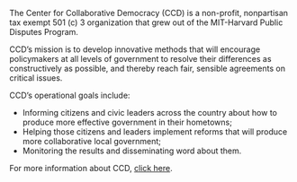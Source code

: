 The Center for Collaborative Democracy (CCD) is a non-profit, nonpartisan tax exempt 501 (c) 3 organization that grew out of the MIT-Harvard Public Disputes Program.

CCD’s mission is to develop innovative methods that will encourage policymakers at all levels of government to resolve their differences as constructively as possible, and thereby reach fair, sensible agreements on critical issues.

CCD’s operational goals include:

*   Informing citizens and civic leaders across the country about how to produce more effective government in their hometowns;
*   Helping those citizens and leaders implement reforms that will produce more collaborative local government;
*   Monitoring the results and disseminating word about them.

For more information about CCD, [click here](http://www.genuinerepresentation.org/).
